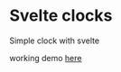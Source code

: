 # Svelte clocks

Simple clock with svelte

working demo [here](https://matej-ch.github.io/svelte-clock/) 
